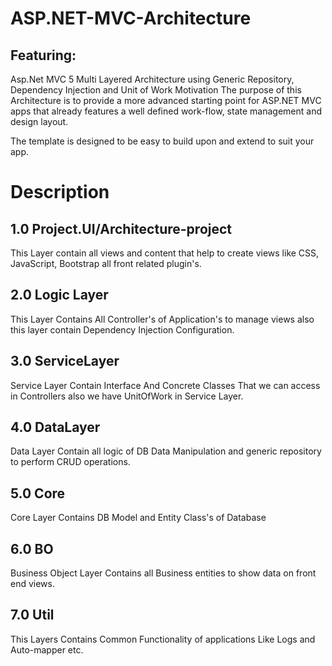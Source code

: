 # ASP.NET-MVC-Architecture
## Featuring:

Asp.Net MVC 5 Multi Layered Architecture using Generic Repository, Dependency Injection and Unit of Work
Motivation
The purpose of this Architecture is to provide a more advanced starting point for ASP.NET MVC apps that already features a well defined work-flow, state management and design layout.

The template is designed to be easy to build upon and extend to suit your app.

# Description

## 1.0 Project.UI/Architecture-project
This Layer contain all views and content that help to create views like CSS, JavaScript, Bootstrap all front related plugin's.

## 2.0 Logic Layer
This Layer Contains All Controller's of Application's to manage views also this layer contain Dependency Injection Configuration.

## 3.0 ServiceLayer
Service Layer Contain Interface And Concrete Classes That we can access in Controllers also we have UnitOfWork in  Service Layer.

## 4.0 DataLayer
Data Layer Contain all logic of DB Data Manipulation and generic repository to perform CRUD operations. 

## 5.0 Core
Core Layer Contains DB Model and Entity Class's of Database

## 6.0 BO
Business Object Layer Contains all Business entities to show data on front end views.

## 7.0 Util
This Layers Contains Common Functionality of applications Like Logs and Auto-mapper etc.

